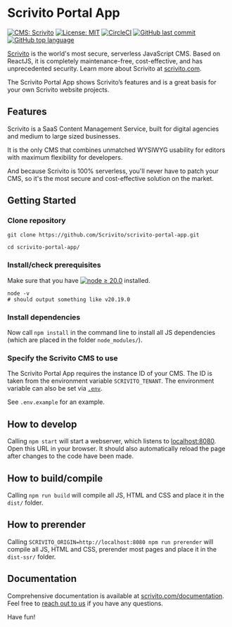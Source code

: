 # Scrivito Portal App

[![CMS: Scrivito](https://img.shields.io/badge/CMS-Scrivito-brightgreen.svg)](https://scrivito.com) [![License: MIT](https://img.shields.io/badge/License-MIT-blue.svg)](https://opensource.org/licenses/MIT) [![CircleCI](https://dl.circleci.com/status-badge/img/gh/Scrivito/scrivito-portal-app/tree/main.svg?style=svg)](https://dl.circleci.com/status-badge/redirect/gh/Scrivito/scrivito-portal-app/tree/main) [![GitHub last commit](https://img.shields.io/github/last-commit/Scrivito/scrivito-portal-app.svg)](https://github.com/Scrivito/scrivito-portal-app) [![GitHub top language](https://img.shields.io/github/languages/top/Scrivito/scrivito-portal-app.svg)](https://github.com/Scrivito/scrivito-portal-app)

[Scrivito](https://www.scrivito.com/?utm_source=github&utm_medium=natural&utm_campaign=github_portal_app) is the world's most secure, serverless JavaScript CMS. Based on ReactJS, it is completely maintenance-free, cost-effective, and has unprecedented security. Learn more about Scrivito at [scrivito.com](https://www.scrivito.com/?utm_source=github&utm_medium=natural&utm_campaign=github_portal_app).

The Scrivito Portal App shows Scrivito’s features and is a great basis for your own Scrivito website projects.

## Features

Scrivito is a SaaS Content Management Service, built for digital agencies and medium to large sized businesses.

It is the only CMS that combines unmatched WYSIWYG usability for editors with maximum flexibility for developers.

And because Scrivito is 100% serverless, you'll never have to patch your CMS, so it's the most secure and cost-effective solution on the market.

## Getting Started

### Clone repository

```
git clone https://github.com/Scrivito/scrivito-portal-app.git

cd scrivito-portal-app/
```

### Install/check prerequisites

Make sure that you have [![node ≥ 20.0](https://img.shields.io/badge/node-≥%2020.0-blue.svg)](https://nodejs.org) installed.

```
node -v
# should output something like v20.19.0
```

### Install dependencies

Now call `npm install` in the command line to install all JS dependencies (which are placed in the folder `node_modules/`).

### Specify the Scrivito CMS to use

The Scrivito Portal App requires the instance ID of your CMS. The ID is taken from the environment variable `SCRIVITO_TENANT`. The environment variable can also be set via [`.env`](https://github.com/motdotla/dotenv).

See `.env.example` for an example.

## How to develop

Calling `npm start` will start a webserver, which listens to [localhost:8080](http://localhost:8080/). Open this URL in your browser. It should also automatically reload the page after changes to the code have been made.

## How to build/compile

Calling `npm run build` will compile all JS, HTML and CSS and place it in the `dist/` folder.

## How to prerender

Calling `SCRIVITO_ORIGIN=http://localhost:8080 npm run prerender` will compile all JS, HTML and CSS, prerender most pages and place it in the `dist-ssr/` folder.

## Documentation

Comprehensive documentation is available at [scrivito.com/documentation](https://www.scrivito.com/documentation?utm_source=github&utm_medium=natural&utm_campaign=github_portal_app). Feel free to [reach out to us](https://www.scrivito.com/support?utm_source=github&utm_medium=natural&utm_campaign=github_portal_app) if you have any questions.

Have fun!
